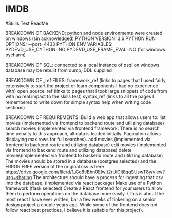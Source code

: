 # lMDB
#Skills Test ReadMe

BREAKDOWN OF BACKEND:
 python and node environments were created on windows (sin acknowledged)
 PYTHON VERSION: 3.6
 PYTHON RUN OPTIONS: --port=4433
 PYTHON ENV VARIABLES: PYDEVD_USE_CYTHON=NO;PYDEVD_USE_FRAME_EVAL=NO (for windows pycharm)
 
BREAKDOWN OF SQL:
 connected to a local instance of psql on windows
 database may be rebuilt from dump, DDL supplied

BREAKDOWN OF _ref FILES:
 framework_ref (links to pages that I used fairly extensively to start the project or learn components I had no experience with)
 open_source_ref (links to pages that I took large snippets of code from with no real impact to the skills test)
 syntax_ref (links to all the pages I remembered to write down for simple syntax help when writing code sections)
 

BREAKDOWN OF REQUIREMENTS:
Build a web app that allows users to:
    list movies (implemented via frontend to backend route and utilizing database)
    search movies (implemented via frontend framework. There is no search time penalty to this approach, all data is loaded initially. Pagination allows displaying max rows for full searches).
    add movies (implemented via frontend to backend route and utilizing database)
    edit movies (implemented via frontend to backend route and utilizing database)
    delete movies(implemented via frontend to backend route and utilizing database)
The movies should be stored in a database (postgres selected) and the ERROR FREE version of the original csv is here https://drive.google.com/file/d/1_Go8tlBhn0EIwIt2rUiOIj8qqSUswT8y/view?usp=sharing
The architecture should have a process for ingesting that csv into the database. (implemented via react package)
Make use of a Python framework (flask selected)
Create a React frontend for your users to allow them to perform operations on the database more easily. (This is about the most react I have ever written, bar a few weeks of tinkering on a senior design project a couple years ago. While some of the frontend does not follow react best practices, I believe it is suitable for this project).


